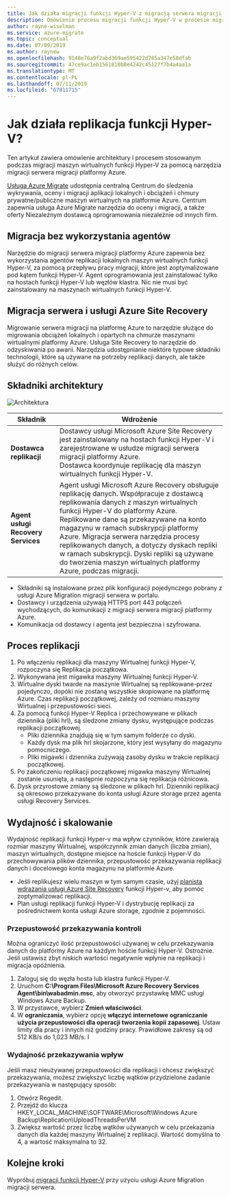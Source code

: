 ```yaml
---
title: Jak działa migracji funkcji Hyper-V z migracją serwera migracji platformy Azure? | Microsoft Docs
description: Omówienie procesu migracji funkcji Hyper-V w procesie migracji serwera migracji platformy Azure
author: rayne-wiselman
ms.service: azure-migrate
ms.topic: conceptual
ms.date: 07/09/2019
ms.author: raynew
ms.openlocfilehash: 9148e76a9f2abd369ae595422d785a347e58dfab
ms.sourcegitcommit: 47ce9ac1eb1561810b8e4242c45127f7b4a4aa1a
ms.translationtype: MT
ms.contentlocale: pl-PL
ms.lasthandoff: 07/11/2019
ms.locfileid: "67811715"
---
```

# <a name="how-does-hyper-v-replication-work"></a>Jak działa replikacja funkcji Hyper-V?

Ten artykuł zawiera omówienie architektury i procesem stosowanym podczas migracji maszyn wirtualnych funkcji Hyper-V za pomocą narzędzia migracji serwera migracji platformy Azure.

[Usługa Azure Migrate](migrate-services-overview.md) udostępnia centralną Centrum do śledzenia wykrywania, oceny i migracji aplikacji lokalnych i obciążeń i chmury prywatne/publiczne maszyn wirtualnych na platformie Azure. Centrum zapewnia usługa Azure Migrate narzędzia do oceny i migracji, a także oferty Niezależnym dostawcą oprogramowania niezależnie od innych firm.

## <a name="agentless-migration"></a>Migracja bez wykorzystania agentów

Narzędzie do migracji serwera migracji platformy Azure zapewnia bez wykorzystania agentów replikacji lokalnych maszyn wirtualnych funkcji Hyper-V, za pomocą przepływu pracy migracji, które jest zoptymalizowane pod kątem funkcji Hyper-V. Agent oprogramowania jest zainstalować tylko na hostach funkcji Hyper-V lub węzłów klastra. Nic nie musi być zainstalowany na maszynach wirtualnych funkcji Hyper-V.

## <a name="server-migration-and-azure-site-recovery"></a>Migracja serwera i usługi Azure Site Recovery

Migrowanie serwera migracji na platformę Azure to narzędzie służące do migrowania obciążeń lokalnych i opartych na chmurze maszynami wirtualnymi platformy Azure. Usługa Site Recovery to narzędzie do odzyskiwania po awarii. Narzędzia udostępnianie niektóre typowe składniki technologii, które są używane na potrzeby replikacji danych, ale także służyć do różnych celów. 


## <a name="architectural-components"></a>Składniki architektury

![Architektura](./media/hyper-v-replication-architecture/architecture.png)



**Składnik** | **Wdrożenie** | 
--- | --- 
**Dostawca replikacji** | Dostawcy usługi Microsoft Azure Site Recovery jest zainstalowany na hostach funkcji Hyper-V i zarejestrowane w usłudze migracji serwera migracji platformy Azure.<br/> Dostawca koordynuje replikację dla maszyn wirtualnych funkcji Hyper-V.
**Agent usługi Recovery Services** | Agent usługi Microsoft Azure Recovery obsługuje replikację danych. Współpracuje z dostawcą replikowania danych z maszyn wirtualnych funkcji Hyper-V do platformy Azure.<br/> Replikowane dane są przekazywane na konto magazynu w ramach subskrypcji platformy Azure. Migracja serwera narzędzia procesy replikowanych danych, a dotyczy dyskach repliki w ramach subskrypcji. Dyski repliki są używane do tworzenia maszyn wirtualnych platformy Azure, podczas migracji.

- Składniki są instalowane przez plik konfiguracji pojedynczego pobrany z usługi Azure Migration migracji serwera w portalu.
- Dostawcy i urządzenia używają HTTPS port 443 połączeń wychodzących, do komunikacji z migracji serwera migracji platformy Azure.
- Komunikacja od dostawcy i agenta jest bezpieczna i szyfrowana.


## <a name="replication-process"></a>Proces replikacji

1. Po włączeniu replikacji dla maszyny Wirtualnej funkcji Hyper-V, rozpoczyna się Replikacja początkowa.
2. Wykonywana jest migawka maszyny Wirtualnej funkcji Hyper-V.
3. Wirtualne dyski twarde na maszynie Wirtualnej są replikowane-przez pojedynczo, dopóki nie zostaną wszystkie skopiowane na platformę Azure. Czas replikacji początkowej, zależy od rozmiaru maszyny Wirtualnej i przepustowości sieci.
4. Za pomocą funkcji Hyper-V Replica i przechowywane w plikach dziennika (pliki hrl), są śledzone zmiany dysku, występujące podczas replikacji początkowej.
    - Pliki dziennika znajdują się w tym samym folderze co dyski.
    - Każdy dysk ma plik hrl skojarzone, który jest wysyłany do magazynu pomocniczego.
    - Pliki migawki i dziennika zużywają zasoby dysku w trakcie replikacji początkowej.
4. Po zakończeniu replikacji początkowej migawka maszyny Wirtualnej zostanie usunięta, a następnie rozpoczyna się replikacja różnicowa.
5. Dysk przyrostowe zmiany są śledzone w plikach hrl. Dzienniki replikacji są okresowo przekazywane do konta usługi Azure storage przez agenta usługi Recovery Services.


## <a name="performance-and-scaling"></a>Wydajność i skalowanie

Wydajność replikacji funkcji Hyper-v ma wpływ czynników, które zawierają rozmiar maszyny Wirtualnej, współczynnik zmian danych (liczba zmian), maszyn wirtualnych, dostępne miejsce na hoście funkcji Hyper-V do przechowywania plików dziennika, przepustowość przekazywania replikacji danych i docelowego konta magazynu na platformie Azure.

- Jeśli replikujesz wielu maszyn w tym samym czasie, użyj [planista wdrażania usługi Azure Site Recovery](../site-recovery/hyper-v-deployment-planner-overview.md) funkcji Hyper-v, aby pomóc zoptymalizować replikacji.
- Plan usługi replikacji funkcji Hyper-V i dystrybucję replikacji za pośrednictwem konta usługi Azure storage, zgodnie z pojemności.

### <a name="control-upload-throughput"></a>Przepustowość przekazywania kontroli

Można ograniczyć ilość przepustowości używanej w celu przekazywania danych do platformy Azure na każdym hoście funkcji Hyper-V. Ostrożnie. Jeśli ustawisz zbyt niskich wartości negatywnie wpłynie na replikacji i migracja opóźnienia.


1. Zaloguj się do węzła hosta lub klastra funkcji Hyper-V.
2. Uruchom **C:\Program Files\Microsoft Azure Recovery Services Agent\bin\wabadmin.msc**, aby otworzyć przystawkę MMC usługi Windows Azure Backup.
3. W przystawce, wybierz **Zmień właściwości**.
4. W **ograniczania**, wybierz opcję **włączyć internetowe ograniczanie użycia przepustowości dla operacji tworzenia kopii zapasowej**. Ustaw limity dla pracy i innych niż godziny pracy. Prawidłowe zakresy są od 512 KB/s do 1,023 MB/s.
I

### <a name="influence-upload-efficiency"></a>Wydajność przekazywania wpływ

Jeśli masz nieużywanej przepustowości dla replikacji i chcesz zwiększyć przekazywania, możesz zwiększyć liczbę wątków przydzielone zadanie przekazywania w następujący sposób:

1. Otwórz Regedit.
2. Przejdź do klucza HKEY_LOCAL_MACHINE\SOFTWARE\Microsoft\Windows Azure Backup\Replication\UploadThreadsPerVM
3. Zwiększ wartość przez liczbę wątków używanych w celu przekazania danych dla każdej maszyny Wirtualnej z replikacji. Wartość domyślna to 4, a wartość maksymalna to 32. 




## <a name="next-steps"></a>Kolejne kroki

Wypróbuj [migracji funkcji Hyper-V](tutorial-migrate-hyper-v.md) przy użyciu usługi Azure Migration migracji serwera.
